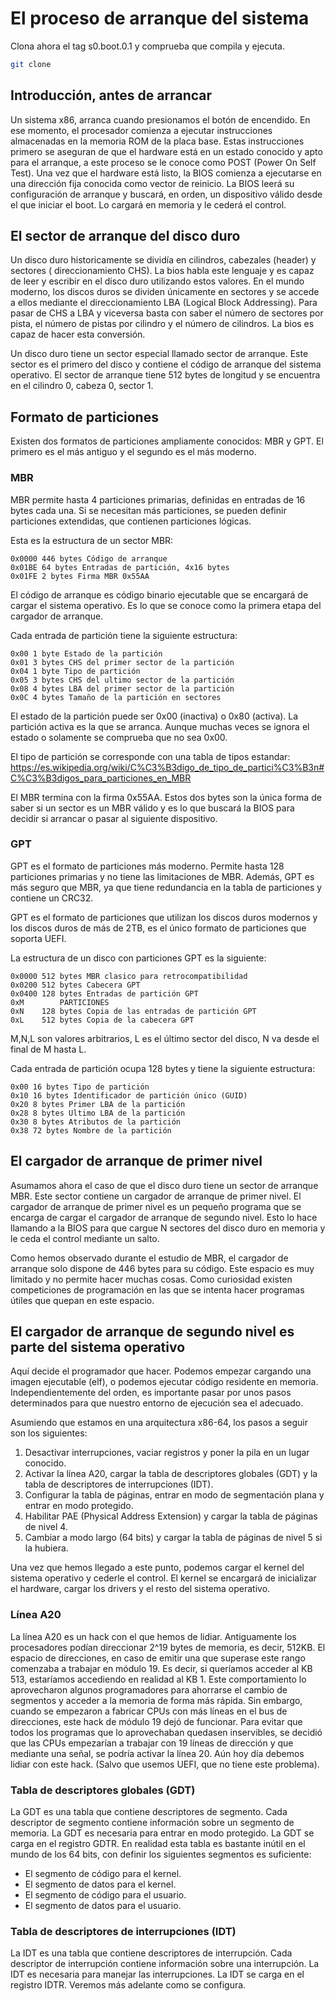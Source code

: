 # El proceso de arranque del sistema

Clona ahora el tag s0.boot.0.1 y comprueba que compila y ejecuta.

```bash
git clone
```
## Introducción, antes de arrancar

Un sistema x86, arranca cuando presionamos el botón de encendido. En ese momento, el procesador comienza a ejecutar instrucciones almacenadas en la memoria ROM de la placa base. Estas instrucciones primero
se aseguran de que el hardware está en un estado conocido y apto para el arranque, a este proceso se le
conoce como POST (Power On Self Test). Una vez que el hardware está listo, la BIOS comienza a ejecutarse
en una dirección fija conocida como vector de reinicio. La BIOS leerá su configuración de arranque y buscará, en orden, un dispositivo válido desde el que iniciar el boot. Lo cargará en memoria y le cederá el control.

## El sector de arranque del disco duro

Un disco duro historicamente se dividía en cilindros, cabezales (header) y sectores ( direccionamiento CHS). La bios habla este lenguaje y es capaz de leer y escribir en el disco duro utilizando estos valores. En el mundo moderno, los discos duros se dividen únicamente en sectores y se accede a ellos mediante el direccionamiento LBA (Logical Block Addressing). Para pasar de CHS a LBA y viceversa basta con saber el número de sectores por pista, el número de pistas por cilindro y el número de cilindros. La bios es capaz de hacer esta conversión.

Un disco duro tiene un sector especial llamado sector de arranque. Este sector es el primero del disco y contiene el código de arranque del sistema operativo. El sector de arranque tiene 512 bytes de longitud y se encuentra en el cilindro 0, cabeza 0, sector 1. 

## Formato de particiones

Existen dos formatos de particiones ampliamente conocidos: MBR y GPT. El primero es el más antiguo y el segundo es el más moderno.

### MBR

MBR permite hasta 4 particiones primarias, definidas en entradas de 16 bytes cada una. Si se necesitan más particiones, se pueden definir particiones extendidas, que contienen particiones lógicas.

Esta es la estructura de un sector MBR:

```
0x0000 446 bytes Código de arranque
0x01BE 64 bytes Entradas de partición, 4x16 bytes
0x01FE 2 bytes Firma MBR 0x55AA
```

El código de arranque es código binario ejecutable que se encargará de cargar el sistema operativo. Es 
lo que se conoce como la primera etapa del cargador de arranque.

Cada entrada de partición tiene la siguiente estructura:

```
0x00 1 byte Estado de la partición
0x01 3 bytes CHS del primer sector de la partición
0x04 1 byte Tipo de partición
0x05 3 bytes CHS del ultimo sector de la partición
0x08 4 bytes LBA del primer sector de la partición
0x0C 4 bytes Tamaño de la partición en sectores
```

El estado de la partición puede ser 0x00 (inactiva) o 0x80 (activa). La partición activa es la que se arranca. Aunque muchas veces se ignora el estado o solamente se comprueba que no sea 0x00.

El tipo de partición se corresponde con una tabla de tipos estandar: https://es.wikipedia.org/wiki/C%C3%B3digo_de_tipo_de_partici%C3%B3n#C%C3%B3digos_para_particiones_en_MBR

El MBR termina con la firma 0x55AA. Estos dos bytes son la única forma de saber si un sector es un MBR válido y es lo que buscará la BIOS para decidir si arrancar o pasar al siguiente dispositivo.

### GPT

GPT es el formato de particiones más moderno. Permite hasta 128 particiones primarias y no tiene las limitaciones de MBR. Además, GPT es más seguro que MBR, ya que tiene redundancia en la tabla de particiones y contiene un CRC32.

GPT es el formato de particiones que utilizan los discos duros modernos y los discos duros de más de 2TB,
es el único formato de particiones que soporta UEFI.

La estructura de un disco con particiones GPT es la siguiente:

```
0x0000 512 bytes MBR clasico para retrocompatibilidad
0x0200 512 bytes Cabecera GPT
0x0400 128 bytes Entradas de partición GPT
0xM        PARTICIONES
0xN    128 bytes Copia de las entradas de partición GPT
0xL    512 bytes Copia de la cabecera GPT
```
M,N,L son valores arbitrarios, L es el último sector del disco, N va desde el final de M hasta L.

Cada entrada de partición ocupa 128 bytes y tiene la siguiente estructura:

```
0x00 16 bytes Tipo de partición
0x10 16 bytes Identificador de partición único (GUID)
0x20 8 bytes Primer LBA de la partición
0x28 8 bytes Ultimo LBA de la partición
0x30 8 bytes Atributos de la partición
0x38 72 bytes Nombre de la partición
```

## El cargador de arranque de primer nivel

Asumamos ahora el caso de que el disco duro tiene un sector de arranque MBR. Este sector contiene un cargador de arranque de primer nivel. El cargador de arranque de primer nivel es un pequeño programa que se encarga de cargar el cargador de arranque de segundo nivel. Esto lo hace llamando a la BIOS para que
cargue N sectores del disco duro en memoria y le ceda el control mediante un salto. 

Como hemos observado durante el estudio de MBR, el cargador de arranque solo dispone de 446 bytes para su código. Este espacio es muy limitado y no permite hacer muchas cosas. Como curiosidad existen competiciones de programación en las que se intenta hacer programas útiles que quepan en este espacio.

## El cargador de arranque de segundo nivel es parte del sistema operativo

Aquí decide el programador que hacer. Podemos empezar cargando una imagen ejecutable (elf), o podemos
ejecutar código residente en memoria. Independientemente del orden, es importante pasar por unos pasos
determinados para que nuestro entorno de ejecución sea el adecuado. 

Asumiendo que estamos en una arquitectura x86-64, los pasos a seguir son los siguientes:

1. Desactivar interrupciones, vaciar registros y poner la pila en un lugar conocido.
2. Activar la línea A20, cargar la tabla de descriptores globales (GDT) y la tabla de descriptores de interrupciones (IDT).
3. Configurar la tabla de páginas, entrar en modo de segmentación plana y entrar en modo protegido.
4. Habilitar PAE (Physical Address Extension) y cargar la tabla de páginas de nivel 4.
5. Cambiar a modo largo (64 bits) y cargar la tabla de páginas de nivel 5 si la hubiera.

Una vez que hemos llegado a este punto, podemos cargar el kernel del sistema operativo y cederle el control. El kernel se encargará de inicializar el hardware, cargar los drivers y el resto del sistema operativo.

### Línea A20

La línea A20 es un hack con el que hemos de lidiar. Antiguamente los procesadores podían direccionar 2^19
bytes de memoria, es decir, 512KB. El espacio de direcciones, en caso de emitir una que superase este rango comenzaba a trabajar en módulo 19. Es decir, si queríamos acceder al KB 513, estaríamos accediendo
en realidad al KB 1. Este comportamiento lo aprovecharon algunos programadores para ahorrarse el cambio de segmentos y acceder a la memoria de forma más rápida. Sin embargo, cuando se empezaron a fabricar CPUs con más líneas en el bus de direcciones, este hack de módulo 19 dejó de funcionar. Para evitar que todos los programas que lo aprovechaban quedasen inservibles, se decidió que las CPUs empezarían a trabajar con 19 líneas de dirección y que mediante una señal, se podría activar la línea 20. Aún hoy día debemos lidiar con este hack. (Salvo que usemos UEFI, que no tiene este problema).

### Tabla de descriptores globales (GDT)

La GDT es una tabla que contiene descriptores de segmento. Cada descriptor de segmento contiene información sobre un segmento de memoria. La GDT es necesaria para entrar en modo protegido. La GDT se carga en el registro GDTR. En realidad esta tabla es bastante inútil en el mundo de los 64 bits, con definir los siguientes segmentos es suficiente:

- El segmento de código para el kernel.
- El segmento de datos para el kernel.
- El segmento de código para el usuario.
- El segmento de datos para el usuario.

### Tabla de descriptores de interrupciones (IDT)

La IDT es una tabla que contiene descriptores de interrupción. Cada descriptor de interrupción contiene información sobre una interrupción. La IDT es necesaria para manejar las interrupciones. La IDT se carga en el registro IDTR. Veremos más adelante como se configura.
